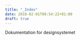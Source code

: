 ```yaml
---
title: "_Index"
date: 2018-02-01T08:54:22+01:00
draft: true
---
```


Dokumentation for designsystemet